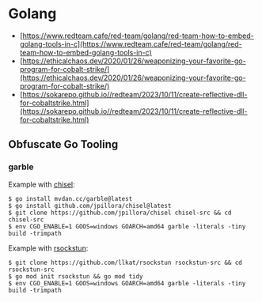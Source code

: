# Golang

- [https://www.redteam.cafe/red-team/golang/red-team-how-to-embed-golang-tools-in-c](https://www.redteam.cafe/red-team/golang/red-team-how-to-embed-golang-tools-in-c)
- [https://ethicalchaos.dev/2020/01/26/weaponizing-your-favorite-go-program-for-cobalt-strike/](https://ethicalchaos.dev/2020/01/26/weaponizing-your-favorite-go-program-for-cobalt-strike/)
- [https://sokarepo.github.io//redteam/2023/10/11/create-reflective-dll-for-cobaltstrike.html](https://sokarepo.github.io//redteam/2023/10/11/create-reflective-dll-for-cobaltstrike.html)




## Obfuscate Go Tooling



### garble

Example with [chisel](https://github.com/jpillora/chisel):

```
$ go install mvdan.cc/garble@latest
$ go install github.com/jpillora/chisel@latest
$ git clone https://github.com/jpillora/chisel chisel-src && cd chisel-src
$ env CGO_ENABLE=1 GOOS=windows GOARCH=amd64 garble -literals -tiny build -trimpath
```

Example with [rsockstun](https://github.com/llkat/rsockstun):

```
$ git clone https://github.com/llkat/rsockstun rsockstun-src && cd rsockstun-src
$ go mod init rsockstun && go mod tidy
$ env CGO_ENABLE=1 GOOS=windows GOARCH=amd64 garble -literals -tiny build -trimpath
```
